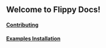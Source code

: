## Welcome to Flippy Docs!

#### [Contributing](contributing.md)

#### [Examples Installation](install.md)

